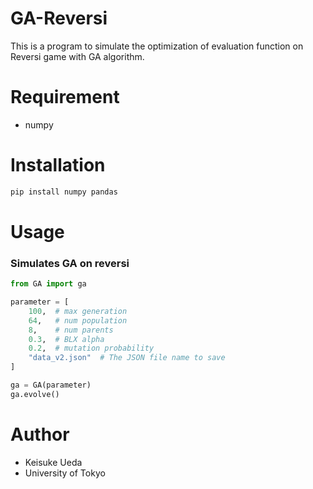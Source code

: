 # GA-Reversi
This is a program to simulate the optimization of evaluation function on Reversi game with GA algorithm.

# Requirement
* numpy

# Installation
```bash
pip install numpy pandas
```

# Usage

### Simulates GA on reversi
```python
from GA import ga

parameter = [
    100,  # max generation
    64,   # num population
    8,    # num parents
    0.3,  # BLX alpha
    0.2,  # mutation probability
    "data_v2.json"  # The JSON file name to save
]

ga = GA(parameter)
ga.evolve()
```

# Author
* Keisuke Ueda
* University of Tokyo
